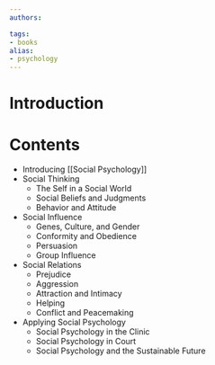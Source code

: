 ```yaml
---
authors:

tags:
- books 
alias:
- psychology
---
```

# Introduction 
# Contents
- Introducing [[Social Psychology]]
- Social Thinking
	- The Self in a Social World
	- Social Beliefs and Judgments
	- Behavior and Attitude
- Social Influence
	- Genes, Culture, and Gender
	- Conformity and Obedience
	- Persuasion
	- Group Influence
- Social Relations
	- Prejudice
	- Aggression
	- Attraction and Intimacy
	- Helping
	- Conflict and Peacemaking
- Applying Social Psychology
	- Social Psychology in the Clinic
	- Social Psychology in Court
	- Social Psychology and the Sustainable Future